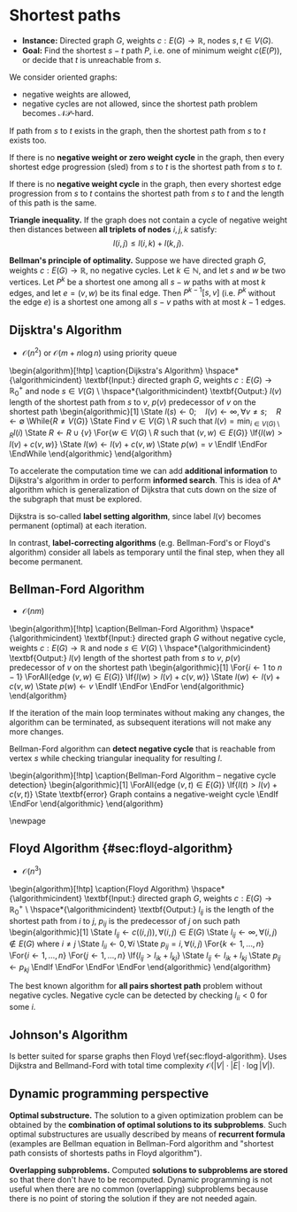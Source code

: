 # Shortest paths

* **Instance:** Directed graph $G$, weights $c: E(G) \rightarrow \mathbb{R}$, nodes $s, t \in V(G)$.
* **Goal:** Find the shortest $s - t$ path $P$, i.e. one of minimum weight $c(E(P))$, or decide that $t$ is unreachable from $s$.

We consider oriented graphs:

* negative weights are allowed,
* negative cycles are not allowed, since the shortest path problem becomes $\mathcal{NP}$-hard.

If path from $s$ to $t$ exists in the graph, then the shortest path from $s$ to $t$ exists too.

If there is no **negative weight or zero weight cycle** in the graph, then every shortest edge progression (sled) from $s$ to $t$ is the shortest path from $s$ to $t$.

If there is no **negative weight cycle** in the graph, then every shortest edge progression from $s$ to $t$ contains the shortest path from $s$ to $t$ and the length of this path is the same.

**Triangle inequality.** If the graph does not contain a cycle of negative weight then distances between **all triplets of nodes** $i, j, k$ satisfy:
$$l(i, j) \leq l(i,k) + l(k, j).$$

**Bellman's principle of optimality.** Suppose we have directed graph $G$, weights $c: E(G) \rightarrow \mathbb{R}$, no negative cycles. Let $k \in \mathbb{N}$, and let $s$ and $w$ be two vertices. Let $P^k$ be a shortest one among all $s-w$ paths with at most $k$ edges, and let $e = (v, w)$ be its final edge. Then $P^{k - 1}[s, v]$ (i.e. $P^k$ without the edge $e$) is a shortest one among all $s-v$ paths with at most $k - 1$ edges.

## Dijsktra's Algorithm

* $\mathcal{O}(n^2)$ or $\mathcal{O}(m + n \log n)$ using priority queue

\begin{algorithm}[!htp]
\caption{Dijkstra's Algorithm}
\hspace*{\algorithmicindent} \textbf{Input:} directed graph $G$, weights $c: E(G) \rightarrow \mathbb{R}_0^+$ and node $s \in V(G)$ \\
\hspace*{\algorithmicindent} \textbf{Output:} $l(v)$ length of the shortest path from $s$ to $v$, $p(v)$ predecessor of $v$ on the shortest path
\begin{algorithmic}[1]
\State $l(s) \gets 0; \quad l(v) \gets \infty, \forall v \ne s; \quad R \gets \emptyset$
\While{$R \ne V(G)$}
    \State Find $v \in V(G) \setminus R$ such that $l(v) = \min_{i \in V(G) \setminus R} l(i)$
    \State $R \gets R \cup \{ v \}$
    \For{$w \in V(G) \setminus R$ such that $(v, w) \in E(G)$}
        \If{$l(w) > l(v) + c(v, w)$}
            \State $l(w) \gets l(v) + c(v, w)$
            \State $p(w) = v$
        \EndIf
    \EndFor
\EndWhile
\end{algorithmic}
\end{algorithm}

To accelerate the computation time we can add **additional information** to Dijkstra's algorithm in order to perform **informed search**. This is idea of A* algorithm which is generalization of Dijkstra that cuts down on the size of the subgraph that must be explored.

Dijkstra is so-called **label setting algorithm**, since label $l(v)$ becomes permanent (optimal) at each iteration.

In contrast, **label-correcting algorithms** (e.g. Bellman-Ford's or Floyd's algorithm) consider all labels as temporary until the final step, when they all become permanent.

## Bellman-Ford Algorithm

* $\mathcal{O}(nm)$

\begin{algorithm}[!htp]
\caption{Bellman-Ford Algorithm}
\hspace*{\algorithmicindent} \textbf{Input:} directed graph $G$ without negative cycle, weights $c: E(G) \rightarrow \mathbb{R}$ and node $s \in V(G)$ \\
\hspace*{\algorithmicindent} \textbf{Output:} $l(v)$ length of the shortest path from $s$ to $v$, $p(v)$ predecessor of $v$ on the shortest path
\begin{algorithmic}[1]
\For{$i \gets 1$ to $n - 1$}
    \ForAll{edge $(v, w) \in E(G)$}
        \If{$l(w) > l(v) + c(v, w)$}
            \State $l(w) \gets l(v) + c(v, w)$
            \State $p(w) \gets v$
        \EndIf
    \EndFor
\EndFor
\end{algorithmic}
\end{algorithm}

If the iteration of the main loop terminates without making any changes, the algorithm can be terminated, as subsequent iterations will not make any more changes.

Bellman-Ford algorithm can **detect negative cycle** that is reachable from vertex $s$ while checking triangular inequality for resulting $l$.

\begin{algorithm}[!htp]
\caption{Bellman-Ford Algorithm – negative cycle detection}
\begin{algorithmic}[1]
\ForAll{edge $(v, t) \in E(G)$}
    \If{$l(t) > l(v) + c(v, t)$}
        \State \textbf{error} Graph contains a negative-weight cycle
    \EndIf
\EndFor
\end{algorithmic}
\end{algorithm}

\newpage

## Floyd Algorithm {#sec:floyd-algorithm}

* $\mathcal{O}(n^3)$

\begin{algorithm}[!htp]
\caption{Floyd Algorithm}
\hspace*{\algorithmicindent} \textbf{Input:} directed graph $G$, weights $c: E(G) \rightarrow \mathbb{R}_0^+$ \\
\hspace*{\algorithmicindent} \textbf{Output:} $l_{ij}$ is the length of the shortest path from $i$ to $j$, $p_{ij}$ is the predecessor of $j$ on such path
\begin{algorithmic}[1]
\State $l_{ij} \gets c((i, j)), \forall (i, j) \in E(G)$
\State $l_{ij} \gets \infty, \forall (i, j) \notin E(G) \text{ where } i \ne j$
\State $l_{ii} \gets 0, \forall i$
\State $p_{ij} = i, \forall (i, j)$
\For{$k \gets 1, \dots, n$}
    \For{$i \gets 1, \dots, n$}
        \For{$j \gets 1, \dots, n$}
            \If{$l_{ij} > l_{ik} + l_{kj}$}
                \State $l_{ij} \gets l_{ik} + l_{kj}$
                \State $p_{ij} \gets p_{kj}$
            \EndIf
        \EndFor
    \EndFor
\EndFor
\end{algorithmic}
\end{algorithm}

The best known algorithm for **all pairs shortest path** problem without negative cycles. Negative cycle can be detected by checking $l_{ii} < 0$ for some $i$.

## Johnson's Algorithm

Is better suited for sparse graphs then Floyd \ref{sec:floyd-algorithm}. Uses Dijkstra and Bellmand-Ford with total time complexity $\mathcal{O}(|V| \cdot |E| \cdot \log |V|)$.

## Dynamic programming perspective

**Optimal substructure.** The solution to a given optimization problem can be obtained by the **combination of optimal solutions to its subproblems**. Such optimal substructures are usually described by means of **recurrent formula** (examples are Bellman equation in Bellman-Ford algorithm and "shortest path consists of shortests paths in Floyd algorithm").

**Overlapping subproblems.** Computed **solutions to subproblems are stored** so that there don't have to be recomputed. Dynamic programming is not useful when there are no common (overlapping) subproblems because there is no point of storing the solution if they are not needed again.
